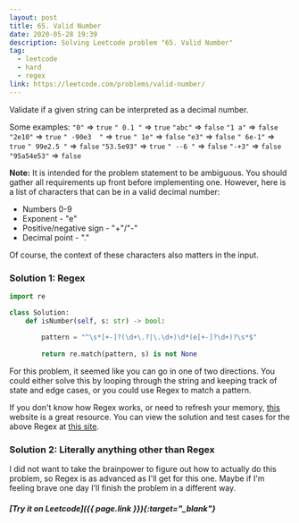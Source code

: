 ```yaml
---
layout: post
title: 65. Valid Number
date: 2020-05-28 19:39
description: Solving Leetcode problem "65. Valid Number"
tag:
  - leetcode
  - hard
  - regex
link: https://leetcode.com/problems/valid-number/
---
```


Validate if a given string can be interpreted as a decimal number.

Some examples:
 `"0"` => `true`
 `" 0.1 "` => `true`
 `"abc"` => `false`
 `"1 a"` => `false`
 `"2e10"` => `true`
 `" -90e3  "` => `true`
 `" 1e"` => `false`
 `"e3"` => `false`
 `" 6e-1"` => `true`
 `" 99e2.5 "` => `false`
 `"53.5e93"` => `true`
 `" --6 "` => `false`
 `"-+3"` => `false`
 `"95a54e53"` => `false`

**Note:** It is intended for the problem statement to be ambiguous. You should gather all requirements up front before  implementing one. However, here is a list of characters that can be in a valid decimal number:

- Numbers 0-9
- Exponent - "e"
- Positive/negative sign - "+"/"-"
- Decimal point - "."

Of course, the context of these characters also matters in the input.

### Solution 1: Regex

```python
import re

class Solution:
    def isNumber(self, s: str) -> bool:
        
        pattern = "^\s*[+-]?(\d+\.?|\.\d+)\d*(e[+-]?\d+)?\s*$"
        
        return re.match(pattern, s) is not None
```

For this problem, it seemed like you can go in one of two directions. You could either solve this by looping through the string and keeping track of state and edge cases, or you could use Regex to match a pattern.

If you don't know how Regex works, or need to refresh your memory, [this](https://regexone.com/) website is a great resource. You can view the solution and test cases for the above Regex at [this site](https://regex101.com/r/WZ23Iu/1). 

### Solution 2: Literally anything other than Regex

I did not want to take the brainpower to figure out how to actually do this problem, so Regex is as advanced as I'll get for this one. Maybe if I'm feeling brave one day I'll finish the problem in a different way.



##### [Try it on Leetcode]({{ page.link }}){:target="_blank"}